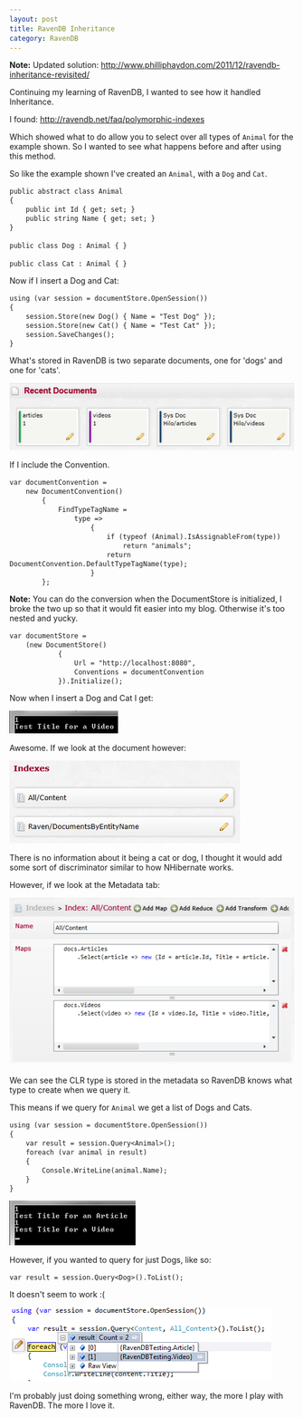 ```yaml
---
layout: post
title: RavenDB Inheritance
category: RavenDB
---
```


<span class="note">**Note:** Updated solution: <http://www.philliphaydon.com/2011/12/ravendb-inheritance-revisited/></span>

Continuing my learning of RavenDB, I wanted to see how it handled Inheritance.

I found: <http://ravendb.net/faq/polymorphic-indexes>

Which showed what to do allow you to select over all types of `Animal` for the example shown. So I wanted to see what happens before and after using this method.

So like the example shown I've created an `Animal`, with a `Dog` and `Cat`.

    public abstract class Animal
    {
        public int Id { get; set; }
        public string Name { get; set; }
    }
    
    public class Dog : Animal { }
    
    public class Cat : Animal { }

Now if I insert a Dog and Cat:

    using (var session = documentStore.OpenSession())
    {
        session.Store(new Dog() { Name = "Test Dog" });
        session.Store(new Cat() { Name = "Test Cat" });
        session.SaveChanges();
    }

What's stored in RavenDB is two separate documents, one for 'dogs' and one for 'cats'.

![](/images/ravendb-inheritance-revisited-1.png)

If I include the Convention.

    var documentConvention =
        new DocumentConvention()
            {
                FindTypeTagName =
                    type =>
                        {
                            if (typeof (Animal).IsAssignableFrom(type))
                                return "animals";
                            return DocumentConvention.DefaultTypeTagName(type);
                        }
            };
            
<span class="note">**Note:** You can do the conversion when the DocumentStore is initialized, I broke the two up so that it would fit easier into my blog. Otherwise it's too nested and yucky.</span>

    var documentStore =
        (new DocumentStore()
                {
                    Url = "http://localhost:8080",
                    Conventions = documentConvention
                }).Initialize();
                
Now when I insert a Dog and Cat I get:

![](/images/ravendb-inheritance-revisited-2.png)

Awesome. If we look at the document however:

![](/images/ravendb-inheritance-revisited-3.png)

There is no information about it being a cat or dog, I thought it would add some sort of discriminator similar to how NHibernate works.

However, if we look at the Metadata tab:

![](/images/ravendb-inheritance-revisited-4.png)

We can see the CLR type is stored in the metadata so RavenDB knows what type to create when we query it.

This means if we query for `Animal` we get a list of Dogs and Cats.

    using (var session = documentStore.OpenSession())
    {
        var result = session.Query<Animal>();
        foreach (var animal in result)
        {
            Console.WriteLine(animal.Name);
        }
    }
 
![](/images/ravendb-inheritance-revisited-5.png)

However, if you wanted to query for just Dogs, like so:

    var result = session.Query<Dog>().ToList();
    
It doesn't seem to work :(

![](/images/ravendb-inheritance-revisited-6.png)

I'm probably just doing something wrong, either way, the more I play with RavenDB. The more I love it.

